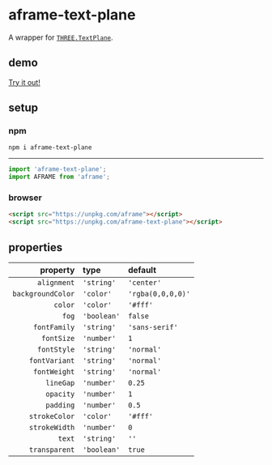 # aframe-text-plane

A wrapper for [`THREE.TextPlane`](https://github.com/SeregPie/THREE.TextPlane).

## demo

[Try it out!](https://seregpie.github.io/aframe-text-plane/)

## setup

### npm

```shell
npm i aframe-text-plane
```

---

```javascript
import 'aframe-text-plane';
import AFRAME from 'aframe';
```

### browser

```html
<script src="https://unpkg.com/aframe"></script>
<script src="https://unpkg.com/aframe-text-plane"></script>
```

## properties

| property | type | default |
| ---: | :--- | :--- |
| `alignment` | `'string'` | `'center'` |
| `backgroundColor` | `'color'` | `'rgba(0,0,0,0)'` |
| `color` | `'color'` | `'#fff'` |
| `fog` | `'boolean'` | `false` |
| `fontFamily` | `'string'` | `'sans-serif'` |
| `fontSize` | `'number'` | `1` |
| `fontStyle` | `'string'` | `'normal'` |
| `fontVariant` | `'string'` | `'normal'` |
| `fontWeight` | `'string'` | `'normal'` |
| `lineGap` | `'number'` | `0.25` |
| `opacity` | `'number'` | `1` |
| `padding` | `'number'` | `0.5` |
| `strokeColor` | `'color'` | `'#fff'` |
| `strokeWidth` | `'number'` | `0` |
| `text` | `'string'` | `''` |
| `transparent` | `'boolean'` | `true` |
